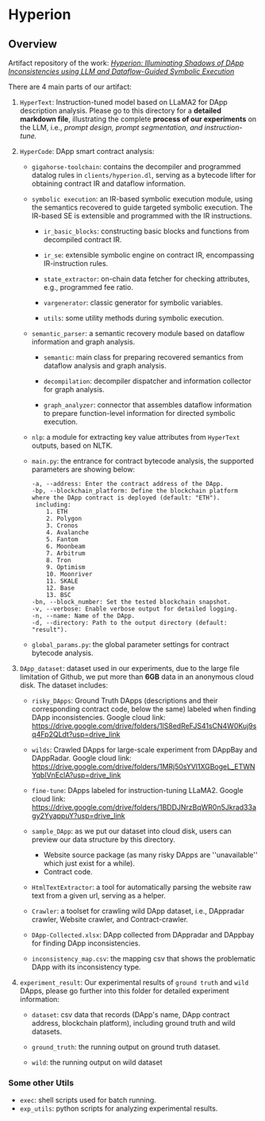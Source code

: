 # Hyperion

## Overview

Artifact repository of the work: *<u>Hyperion: Illuminating Shadows of DApp Inconsistencies using LLM and Dataflow-Guided Symbolic Execution</u>*

There are 4 main parts of our artifact:

1. `HyperText`: Instruction-tuned model based on LLaMA2 for DApp description analysis. Please go to this directory for a **detailed markdown file**, illustrating the complete **process of our experiments** on the LLM, i.e., *prompt design, prompt segmentation, and instruction-tune.*

2. `HyperCode`: DApp smart contract analysis:

   - `gigahorse-toolchain`: contains the decompiler and programmed datalog rules in `clients/hyperion.dl`, serving as a bytecode lifter for obtaining contract IR and dataflow information.

   - `symbolic execution`: an IR-based symbolic execution module, using the semantics recovered to guide targeted symbolic execution. The IR-based SE is extensible and programmed with the IR instructions.
      - `ir_basic_blocks`: constructing basic blocks and functions from decompiled contract IR.

      - `ir_se`: extensible symbolic engine on contract IR, encompassing IR-instruction rules.

      - `state_extractor`: on-chain data fetcher for checking attributes, e.g., programmed fee ratio.

      - `vargenerator`: classic generator for symbolic variables.

      - `utils`: some utility methods during symbolic execution.

   - `semantic_parser`: a semantic recovery module based on dataflow information and graph analysis.
      - `semantic`: main class for preparing recovered semantics from dataflow analysis and graph analysis.

      - `decompilation`: decompiler dispatcher and information collector for graph analysis.

      - `graph_analyzer`: connector that assembles dataflow information to prepare function-level information for directed symbolic execution.

   - `nlp`: a module for extracting key value attributes from `HyperText` outputs, based on NLTK.

   - `main.py`: the entrance for contract bytecode analysis, the supported parameters are showing below:

     ```shell
     -a, --address: Enter the contract address of the DApp.
     -bp, --blockchain_platform: Define the blockchain platform where the DApp contract is deployed (default: "ETH").
      including: 
         1. ETH
         2. Polygon
         3. Cronos
         4. Avalanche
         5. Fantom
         6. Moonbeam
         7. Arbitrum
         8. Tron
         9. Optimism
         10. Moonriver
         11. SKALE
         12. Base
         13. BSC
     -bn, --block_number: Set the tested blockchain snapshot.
     -v, --verbose: Enable verbose output for detailed logging.
     -n, --name: Name of the DApp.
     -d, --directory: Path to the output directory (default: "result").
     ```

   - `global_params.py`: the global parameter settings for contract bytecode analysis.

3. `DApp_dataset`: dataset used in our experiments, due to the large file limitation of Github, we put more than **6GB** data in an anonymous cloud disk. The dataset includes:

   - `risky_DApps`: Ground Truth DApps (descriptions and their corresponding contract code, below the same) labeled when finding DApp inconsistencies. Google cloud link: <https://drive.google.com/drive/folders/1lS8edReFJS41sCN4W0Kuj9sq4Fp2QLdt?usp=drive_link>

   - `wilds`: Crawled DApps for large-scale experiment from DAppBay and DAppRadar. Google cloud link: <https://drive.google.com/drive/folders/1MRj50sYVl1XGBogeL_ETWNYqbIVnEclA?usp=drive_link>

   - `fine-tune`: DApps labeled for instruction-tuning LLaMA2. Google cloud link: <https://drive.google.com/drive/folders/1BDDJNrzBqWR0n5Jkrad33agy2YyappuY?usp=drive_link>

   - `sample_DApp`: as we put our dataset into cloud disk, users can preview our data structure by this directory.
      - Website source package (as many risky DApps are ''unavailable'' which just exist for a while).
      - Contract code.

   - `HtmlTextExtractor`: a tool for automatically parsing the website raw text from a given url, serving as a helper.

   - `Crawler`: a toolset for crawling wild DApp dataset, i.e., DAppradar crawler, Website crawler, and Contract-crawler.

   - `DApp-Collected.xlsx`: DApp collected from DAppradar and DAppbay for finding DApp inconsistencies.

   - `inconsistency_map.csv`: the mapping csv that shows the problematic DApp with its inconsistency type.

4. `experiment_result`: Our experimental results of `ground truth` and `wild` DApps, please go further into this folder for detailed experiment information:
   - `dataset`: csv data that records (DApp's name, DApp contract address, blockchain platform), including ground truth and wild datasets.

   - `ground_truth`: the running output on ground truth dataset.

   - `wild`: the running output on wild dataset

### Some other Utils

- `exec`: shell scripts used for batch running.
- `exp_utils`: python scripts for analyzing experimental results.
